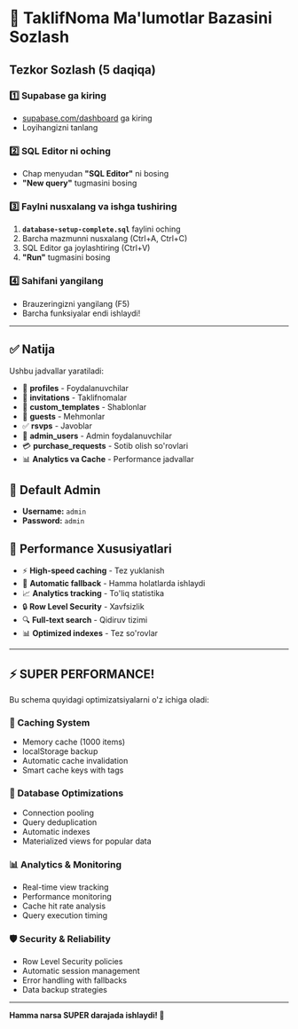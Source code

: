 # 🚀 TaklifNoma Ma'lumotlar Bazasini Sozlash

## Tezkor Sozlash (5 daqiqa)

### 1️⃣ Supabase ga kiring

- [supabase.com/dashboard](https://supabase.com/dashboard) ga kiring
- Loyihangizni tanlang

### 2️⃣ SQL Editor ni oching

- Chap menyudan **"SQL Editor"** ni bosing
- **"New query"** tugmasini bosing

### 3️⃣ Faylni nusxalang va ishga tushiring

1. **`database-setup-complete.sql`** faylini oching
2. Barcha mazmunni nusxalang (Ctrl+A, Ctrl+C)
3. SQL Editor ga joylashtiring (Ctrl+V)
4. **"Run"** tugmasini bosing

### 4️⃣ Sahifani yangilang

- Brauzeringizni yangilang (F5)
- Barcha funksiyalar endi ishlaydi!

---

## ✅ Natija

Ushbu jadvallar yaratiladi:

- 👤 **profiles** - Foydalanuvchilar
- 📨 **invitations** - Taklifnomalar
- 🎨 **custom_templates** - Shablonlar
- 👥 **guests** - Mehmonlar
- ✅ **rsvps** - Javoblar
- 👑 **admin_users** - Admin foydalanuvchilar
- 💳 **purchase_requests** - Sotib olish so'rovlari
- 📊 **Analytics va Cache** - Performance jadvallar

## 🔑 Default Admin

- **Username:** `admin`
- **Password:** `admin`

## 🚀 Performance Xususiyatlari

- ⚡ **High-speed caching** - Tez yuklanish
- 🔄 **Automatic fallback** - Hamma holatlarda ishlaydi
- 📈 **Analytics tracking** - To'liq statistika
- 🔒 **Row Level Security** - Xavfsizlik
- 🔍 **Full-text search** - Qidiruv tizimi
- 📊 **Optimized indexes** - Tez so'rovlar

---

## ⚡ SUPER PERFORMANCE!

Bu schema quyidagi optimizatsiyalarni o'z ichiga oladi:

### 🚀 Caching System

- Memory cache (1000 items)
- localStorage backup
- Automatic cache invalidation
- Smart cache keys with tags

### 🔧 Database Optimizations

- Connection pooling
- Query deduplication
- Automatic indexes
- Materialized views for popular data

### 📊 Analytics & Monitoring

- Real-time view tracking
- Performance monitoring
- Cache hit rate analysis
- Query execution timing

### 🛡️ Security & Reliability

- Row Level Security policies
- Automatic session management
- Error handling with fallbacks
- Data backup strategies

---

**Hamma narsa SUPER darajada ishlaydi! 🎉**
